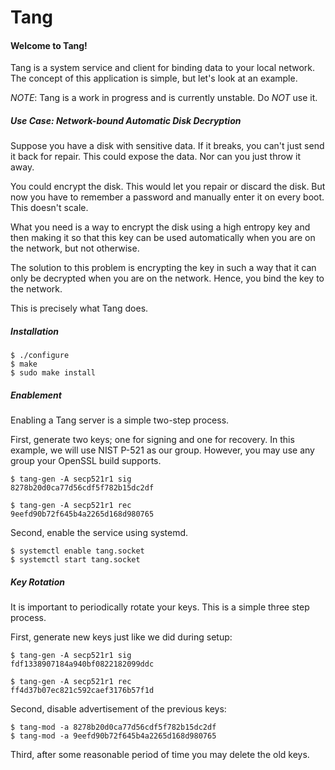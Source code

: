 # Tang

#### Welcome to Tang!
Tang is a system service and client for binding data to your local network.
The concept of this application is simple, but let's look at an example.

*NOTE*: Tang is a work in progress and is currently unstable. Do *NOT* use it.

##### Use Case: Network-bound Automatic Disk Decryption
Suppose you have a disk with sensitive data. If it breaks, you can't just
send it back for repair. This could expose the data. Nor can you just throw
it away.

You could encrypt the disk. This would let you repair or discard the disk. But
now you have to remember a password and manually enter it on every boot. This
doesn't scale.

What you need is a way to encrypt the disk using a high entropy key and then
making it so that this key can be used automatically when you are on the
network, but not otherwise.

The solution to this problem is encrypting the key in such a way that it can
only be decrypted when you are on the network. Hence, you bind the key to
the network.

This is precisely what Tang does.

##### Installation

    $ ./configure
    $ make
    $ sudo make install

##### Enablement
Enabling a Tang server is a simple two-step process.

First, generate two keys; one for signing and one for recovery. In this
example, we will use NIST P-521 as our group. However, you may use any group
your OpenSSL build supports.

    $ tang-gen -A secp521r1 sig
    8278b20d0ca77d56cdf5f782b15dc2df

    $ tang-gen -A secp521r1 rec
    9eefd90b72f645b4a2265d168d980765

Second, enable the service using systemd.

    $ systemctl enable tang.socket
    $ systemctl start tang.socket

##### Key Rotation
It is important to periodically rotate your keys. This is a simple three step
process.

First, generate new keys just like we did during setup:

    $ tang-gen -A secp521r1 sig
    fdf1338907184a940bf0822182099ddc

    $ tang-gen -A secp521r1 rec
    ff4d37b07ec821c592caef3176b57f1d

Second, disable advertisement of the previous keys:

    $ tang-mod -a 8278b20d0ca77d56cdf5f782b15dc2df
    $ tang-mod -a 9eefd90b72f645b4a2265d168d980765

Third, after some reasonable period of time you may delete the old keys.
